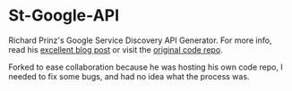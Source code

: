 # St-Google-API
Richard Prinz's Google Service Discovery API Generator. For more info, read his [excellent blog post](https://www.min.at/prinz/?x=entry:entry150318-104537) or visit the [original code repo](http://www.min.at/prinz/repo/gapi).

Forked to ease collaboration because he was hosting his own code repo, I needed to fix some bugs, and had no idea what the process was.
